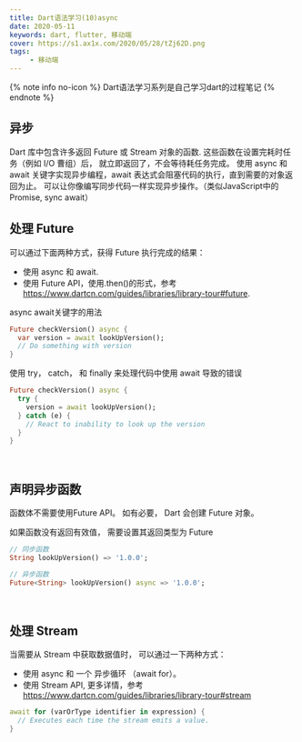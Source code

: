 ```yaml
---
title: Dart语法学习(10)async
date: 2020-05-11
keywords: dart, flutter, 移动端
cover: https://s1.ax1x.com/2020/05/28/tZj62D.png
tags:
     - 移动端
---
```



{% note info no-icon %}
Dart语法学习系列是自己学习dart的过程笔记
{% endnote %}

## 异步

Dart 库中包含许多返回 Future 或 Stream 对象的函数. 这些函数在设置完耗时任务（例如 I/O 曹组）后， 就立即返回了，不会等待耗任务完成。 使用 async 和 await 关键字实现异步编程，await 表达式会阻塞代码的执行，直到需要的对象返回为止。 可以让你像编写同步代码一样实现异步操作。（类似JavaScript中的Promise, sync await）
<br />


## 处理 Future

可以通过下面两种方式，获得 Future 执行完成的结果：
  - 使用 async 和 await.
  - 使用 Future API，使用.then()的形式，参考 https://www.dartcn.com/guides/libraries/library-tour#future.

async await关键字的用法

```dart
Future checkVersion() async {
  var version = await lookUpVersion();
  // Do something with version
}
```

使用 try， catch， 和 finally 来处理代码中使用 await 导致的错误

```dart
Future checkVersion() async {
  try {
    version = await lookUpVersion();
  } catch (e) {
    // React to inability to look up the version
  }
}
```
<br />


## 声明异步函数

函数体不需要使用Future API。 如有必要， Dart 会创建 Future 对象。

如果函数没有返回有效值， 需要设置其返回类型为 Future<void> 

```dart
// 同步函数
String lookUpVersion() => '1.0.0';

// 异步函数
Future<String> lookUpVersion() async => '1.0.0';
```
<br />


## 处理 Stream

当需要从 Stream 中获取数据值时， 可以通过一下两种方式：
  - 使用 async 和 一个 异步循环 （await for）。
  - 使用 Stream API, 更多详情，参考 https://www.dartcn.com/guides/libraries/library-tour#stream

```dart
await for (varOrType identifier in expression) {
  // Executes each time the stream emits a value.
}
```